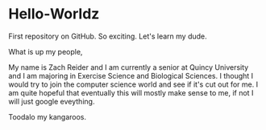 # Hello-Worldz
First repository on GitHub. So exciting. Let's learn my dude.

What is up my people,

My name is Zach Reider and I am currently a senior at Quincy University and I am majoring in Exercise Science and Biological Sciences. I thought I would try to join the computer science world and see if it's cut out for me. I am quite hopeful that eventually this will mostly make sense to me, if not I will just google eveything.

Toodalo my kangaroos.
